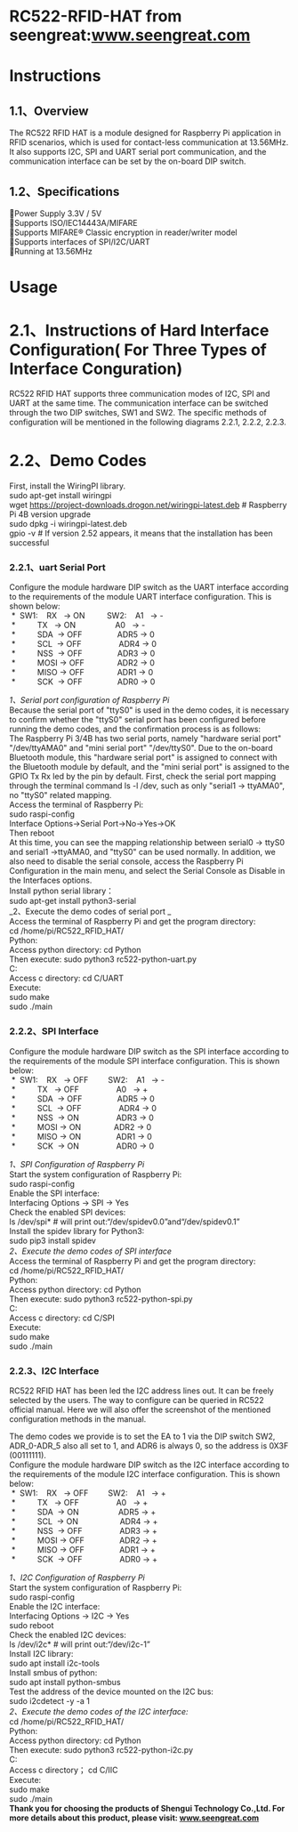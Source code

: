 RC522-RFID-HAT from seengreat:www.seengreat.com
 ===================================
# Instructions
## 1.1、Overview
The RC522 RFID HAT is a module designed for Raspberry Pi application in RFID scenarios, which is used for contact-less communication at 13.56MHz. It also supports I2C, SPI and UART serial port communication, and the communication interface can be set by the on-board DIP switch.<br>
## 1.2、Specifications
Power Supply 3.3V / 5V<br>
Supports ISO/IEC14443A/MIFARE<br>
Supports MIFARE® Classic encryption in reader/writer model<br>
Supports interfaces of SPI/I2C/UART<br>
Running at 13.56MHz<br>
# Usage
# 2.1、Instructions of Hard Interface Configuration( For Three Types of Interface Conguration)
RC522 RFID HAT supports three communication modes of I2C, SPI and UART  at the same time. The communication interface can be switched through the two DIP switches, SW1 and SW2. The specific methods of configuration will be mentioned in the following diagrams 2.2.1, 2.2.2, 2.2.3.<br>
# 2.2、Demo Codes
  First, install the WiringPI library. <br>
  sudo apt-get install wiringpi<br>
  wget https://project-downloads.drogon.net/wiringpi-latest.deb  # Raspberry Pi 4B version upgrade <br>
  sudo dpkg -i wiringpi-latest.deb<br>
  gpio -v # If version 2.52 appears, it means that the installation has been successful<br>
### 2.2.1、uart Serial Port
Configure the module hardware DIP switch as the UART interface according to the requirements of the module UART interface configuration. This is shown below:<br>
 *  SW1:    RX   -> ON          SW2:    A1   -> -<br>
 *          TX   -> ON                   A0   -> -<br>
 *          SDA  -> OFF                ADR5 -> 0<br>
 *          SCL  -> OFF                 ADR4 -> 0<br>
 *          NSS  -> OFF                ADR3 -> 0<br>
 *          MOSI -> OFF               ADR2 -> 0<br>
 *          MISO -> OFF               ADR1 -> 0<br>
 *          SCK  -> OFF                ADR0 -> 0<br>

_1、Serial port configuration of Raspberry Pi_<br>
Because the serial port of "ttyS0" is used in the demo codes, it is necessary to confirm whether the "ttyS0" serial port has been configured before running the demo codes, and the confirmation process is as follows:<br>
The Raspberry Pi 3/4B has two serial ports, namely "hardware serial port" "/dev/ttyAMA0" and "mini serial port" "/dev/ttyS0". Due to the on-board Bluetooth module, this "hardware serial port" is assigned to connect with the Bluetooth module by default, and the "mini serial port" is assigned to the GPIO Tx Rx led by the pin by default. First, check the serial port mapping through the terminal command ls -l /dev, such as only "serial1 -> ttyAMA0", no "ttyS0" related mapping.<br>
Access the terminal of Raspberry Pi:<br>
sudo raspi-config<br>
Interface Options->Serial Port->No->Yes->OK<br>
Then reboot<br>
At this time, you can see the mapping relationship between serial0 -> ttyS0 and serial1 ->ttyAMA0, and "ttyS0" can be used normally.
In addition, we also need to disable the serial console, access the Raspberry Pi Configuration in the main menu, and select the Serial Console as Disable in the Interfaces options.<br>
Install python serial library：<br>
sudo apt-get install python3-serial<br>
_2、Execute the demo codes of serial port _<br>
Access the terminal of Raspberry Pi and get the program directory:<br>
cd /home/pi/RC522_RFID_HAT/<br>
Python:<br>
Access python directory: cd Python<br>
Then execute: sudo python3 rc522-python-uart.py<br>
C:<br>
Access c directory: cd C/UART<br>
Execute:<br>
sudo make<br>
sudo ./main<br>
### 2.2.2、SPI Interface
Configure the module hardware DIP switch as the SPI interface according to the requirements of the module SPI interface configuration. This is shown below:<br>
 *  SW1:    RX   -> OFF           SW2:    A1   -> -<br>
 *          TX   -> OFF                 A0   -> +<br>
 *          SDA  -> OFF                ADR5 -> 0<br>
 *          SCL  -> OFF                 ADR4 -> 0<br>
 *          NSS  -> ON                 ADR3 -> 0<br>
 *          MOSI -> ON                ADR2 -> 0<br>
 *          MISO -> ON                ADR1 -> 0<br>
 *          SCK  -> ON                  ADR0 -> 0<br>

_1、SPI Configuration of Raspberry Pi_<br>
Start the system configuration of Raspberry Pi:<br>
sudo raspi-config<br>
Enable the SPI interface:<br>
Interfacing Options -> SPI -> Yes<br>
Check the enabled SPI devices:<br>
ls /dev/spi* # will print out:“/dev/spidev0.0”and“/dev/spidev0.1”<br>
Install the spidev library for Python3:<br>
sudo pip3 install spidev<br>
_2、Execute the demo codes of SPI interface_ <br>
Access the terminal of Raspberry Pi and get the program directory:<br>
cd /home/pi/RC522_RFID_HAT/<br>
Python:<br>
Access python directory: cd Python<br>
Then execute: sudo python3 rc522-python-spi.py<br>
C:<br>
Access c directory: cd C/SPI<br>
Execute:<br>
sudo make<br>
sudo ./main<br>

### 2.2.3、I2C Interface 
RC522 RFID HAT has been led the I2C address lines out. It can be freely selected by the users. The way to configure can be queried in RC522 official manual. Here we will also offer the screenshot of the mentioned configuration methods in the manual.<br>

The demo codes we provide is to set the EA to 1 via the DIP switch SW2, ADR_0-ADR_5 also all set to 1, and ADR6 is always 0, so the address is 0X3F (00111111).<br>
Configure the module hardware DIP switch as the I2C interface according to the requirements of the module I2C interface configuration. This is shown below:<br>
 *  SW1:    RX   -> OFF         SW2:    A1   -> +<br>
 *          TX   -> OFF                   A0   -> +<br>
 *          SDA  -> ON                  ADR5 -> +<br>
 *          SCL  -> ON                   ADR4 -> +<br>
 *          NSS  -> OFF                 ADR3 -> +<br>
 *          MOSI -> OFF                ADR2 -> +<br>
 *          MISO -> OFF                ADR1 -> +<br>
 *          SCK  -> OFF                  ADR0 -> +<br>

_1、I2C Configuration of Raspberry Pi_<br>
Start the system configuration of Raspberry Pi:<br>
sudo raspi-config<br>
Enable the I2C interface:<br>
Interfacing Options -> I2C -> Yes<br>
sudo reboot<br>
Check the enabled I2C devices:<br>
ls /dev/i2c*   # will print out:“/dev/i2c-1”<br>
Install I2C library:<br>
sudo apt install i2c-tools <br>
Install smbus of python:<br>
sudo apt install python-smbus <br>
Test the address of the device mounted on the I2C bus:<br>
sudo i2cdetect -y -a 1<br>
_2、Execute the demo codes of the I2C interface:_<br>
cd /home/pi/RC522_RFID_HAT/<br>
Python:<br>
Access python directory: cd Python<br>
Then execute: sudo python3 rc522-python-i2c.py<br>
C:<br>
Access c directory； cd C/IIC<br>
Execute:<br>
sudo make<br>
sudo ./main<br>
__Thank you for choosing the products of Shengui Technology Co.,Ltd. For more details about this product, please visit:
www.seengreat.com__
